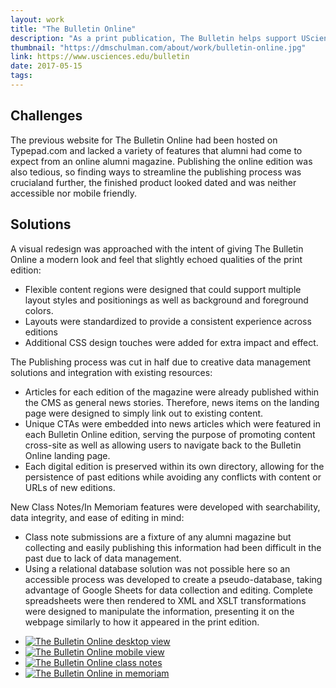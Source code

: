 ```yaml
---
layout: work
title: "The Bulletin Online"
description: "As a print publication, The Bulletin helps support UScience's mission of engaging alumni audiences, industry partners, and university constituencies through sharing stories, research breakthroughs, profiling distinguished students, and providing updates on the latest campus news. Furthering this goal, I approached a complete reimagining of the digital edition of The Bulletin in 2017, bringing the site out of an external blogging platform and into our new website's CMS."
thumbnail: "https://dmschulman.com/about/work/bulletin-online.jpg"
link: https://www.usciences.edu/bulletin
date: 2017-05-15
tags: 
---
```


## Challenges

The previous website for The Bulletin Online had been hosted on Typepad.com and lacked a variety of features that alumni had come to expect from an online alumni magazine. Publishing the online edition was also tedious, so finding ways to streamline the publishing process was crucialand further, the finished product looked dated and was neither accessible nor mobile friendly.

## Solutions

A visual redesign was approached with the intent of giving The Bulletin Online a modern look and feel that slightly echoed qualities of the print edition:
* Flexible content regions were designed that could support multiple layout styles and positionings as well as background and foreground colors.
* Layouts were standardized to provide a consistent experience across editions
* Additional CSS design touches were added for extra impact and effect.

The Publishing process was cut in half due to creative data management solutions and integration with existing resources:
* Articles for each edition of the magazine were already published within the CMS as general news stories. Therefore, news items on the landing page were designed to simply link out to existing content.
* Unique CTAs were embedded into news articles which were featured in each Bulletin Online edition, serving the purpose of promoting content cross-site as well as allowing users to navigate back to the Bulletin Online landing page.
* Each digital edition is preserved within its own directory, allowing for the persistence of past editions while avoiding any conflicts with content or URLs of new editions.

New Class Notes/In Memoriam features were developed with searchability, data integrity, and ease of editing in mind:
* Class note submissions are a fixture of any alumni magazine but collecting and easily publishing this information had been difficult in the past due to lack of data management.
* Using a relational database solution was not possible here so an accessible process was developed to create a pseudo-database, taking advantage of Google Sheets for data collection and editing. Complete spreadsheets were then rendered to XML and XSLT transformations were designed to manipulate the information, presenting it on the webpage similarly to how it appeared in the print edition.

<ul class="pictures">
  <li>
    <a href="https://dmschulman.com/about/work/bulletin-online-105-2-full.jpg" title="The Bulletin Online desktop view" target="_blank">
      <img src="https://dmschulman.com/about/work/bulletin-online-105-2-full.jpg" alt="The Bulletin Online desktop view">
    </a>
  </li>
  <li>
    <a href="https://dmschulman.com/about/work/bulletin-online-104-3-mobile.jpg" title="The Bulletin Online mobile view" target="_blank">
      <img src="https://dmschulman.com/about/work/bulletin-online-104-3-mobile.jpg" alt="The Bulletin Online mobile view">
    </a>
  </li>
  <li>
    <a href="https://dmschulman.com/about/work/bulletin-online-105-2-class-notes.jpg" title="The Bulletin Online class notes" target="_blank">
      <img src="https://dmschulman.com/about/work/bulletin-online-105-2-class-notes.jpg" alt="The Bulletin Online class notes">
    </a>
  </li>
  <li>
    <a href="https://dmschulman.com/about/work/bulletin-online-105-2-class-memoriam.jpg" title="The Bulletin Online in memoriam" target="_blank">
      <img src="https://dmschulman.com/about/work/bulletin-online-105-2-class-memoriam.jpg" alt="The Bulletin Online in memoriam">
    </a>
  </li>
</ul>
